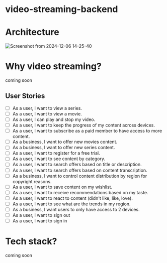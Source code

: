 # video-streaming-backend

# Architecture
![Screenshot from 2024-12-06 14-25-40](https://github.com/user-attachments/assets/03756cf1-86b3-4672-8d6f-e594195a1828)

# Why video streaming?
coming soon

## User Stories

- [ ] As a user, I want to view a series. 
- [ ] As a user, I want to view a movie.
- [ ] As a user, I can play and stop my video.
- [ ] As a user, I want to keep the progress of my content across devices.
- [ ] As a user, I want to subscribe as a paid member to have access to more content.
- [ ] As a business, I want to offer new movies content.
- [ ] As a business, I want to offer new series content.
- [ ] As a user, I want to register for a free trial.
- [ ] As a user, I want to see content by category.
- [ ] As a user, I want to search offers based on title or description.
- [ ] As a user, I want to search offers based on content transcription.
- [ ] As a business, I want to control content distribution by region for copyright reasons.
- [ ] As a user, I want to save content on my wishlist.
- [ ] As a user, I want to receive recommendations based on my taste.
- [ ] As a user, I want to react to content (didn't like, like, love).
- [ ] As a user, I want to see what are the trends in my region.
- [ ] As a business, I want users to only have access to 2 devices.
- [ ] As a user, I want to sign out
- [ ] As a user, I want to sign in

# Tech stack?
coming soon